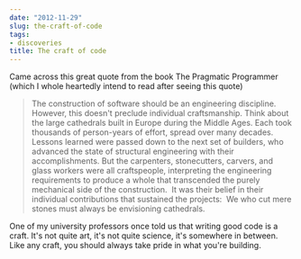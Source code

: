 ```yaml
---
date: "2012-11-29"
slug: the-craft-of-code
tags:
- discoveries
title: The craft of code
---
```


Came across this great quote from the book The Pragmatic Programmer (which I whole heartedly intend to read after seeing this quote)
<!--more-->

>The construction of software should be an engineering discipline. However, this doesn't preclude individual craftsmanship. Think about the large cathedrals built in Europe during the Middle Ages. Each took thousands of person-years of effort, spread over many decades. Lessons learned were passed down to the next set of builders, who advanced the state of structural engineering with their accomplishments. But the carpenters, stonecutters, carvers, and glass workers were all craftspeople, interpreting the engineering requirements to produce a whole that transcended the purely mechanical side of the construction.  It was their belief in their individual contributions that sustained the projects:  We who cut mere stones must always be envisioning cathedrals.

One of my university professors once told us that writing good code is a craft. It's not quite art, it's not quite science, it's somewhere in between. Like any craft, you should always take pride in what you're building.

